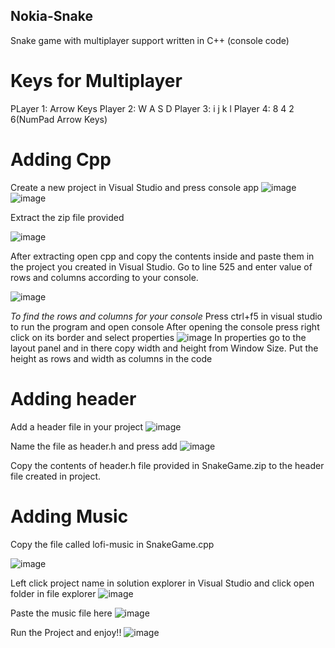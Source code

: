 ## Nokia-Snake
Snake game with multiplayer support written in C++ (console code)

# Keys for Multiplayer

PLayer 1: Arrow Keys
Player 2: W A S D
Player 3: i j k l
Player 4: 8 4 2 6(NumPad Arrow Keys)

# Adding Cpp

Create a new project in Visual Studio and press console app
![image](https://github.com/ALUKACHUMAR/Nokia-Snake/assets/148855475/00138a07-552a-4402-b44b-2f9ef1018ed8)
![image](https://github.com/ALUKACHUMAR/Nokia-Snake/assets/148855475/62bcf343-828b-4c5e-acdd-30995cc22109)

Extract the zip file provided

![image](https://github.com/ALUKACHUMAR/Nokia-Snake/assets/148855475/419fb104-c7ab-4f15-b7dd-32dc7b85eb73)

After extracting open cpp and copy the contents inside and paste them in the project you created in Visual Studio.
Go to line 525 and enter value of rows and columns according to your console.

![image](https://github.com/ALUKACHUMAR/Nokia-Snake/assets/148855475/8348de0b-fc86-435e-8b7c-5afb0aa63904)

*To find the rows and columns for your console*
Press ctrl+f5 in visual studio to run the program and open console
After opening the console press right click on its border and select properties
![image](https://github.com/ALUKACHUMAR/Nokia-Snake/assets/148855475/765ec33f-498a-47ac-ac85-ca61a873a507)
In properties go to the layout panel and in there copy width and height from Window Size.
Put the height as rows and width as columns in the code


# Adding header

Add a header file in your project
![image](https://github.com/ALUKACHUMAR/Nokia-Snake/assets/148855475/021e3e7b-ecf3-4403-827c-a5b66d9b8af3)

Name the file as header.h and press add
![image](https://github.com/ALUKACHUMAR/Nokia-Snake/assets/148855475/a85da267-cd59-4827-8d5f-a4eda964640e)

Copy the contents of header.h file provided in SnakeGame.zip to the header file created in project.


# Adding Music

Copy the file called lofi-music in SnakeGame.cpp

![image](https://github.com/ALUKACHUMAR/Nokia-Snake/assets/148855475/da3c9bb4-f81d-4461-b28b-ae2a04892d0c)

Left click project name in solution explorer in Visual Studio and click open folder in file explorer
![image](https://github.com/ALUKACHUMAR/Nokia-Snake/assets/148855475/8658ed90-3732-425d-bf7f-ec4f377a73f2)

Paste the music file here
![image](https://github.com/ALUKACHUMAR/Nokia-Snake/assets/148855475/15f8278e-bc82-42ea-9010-8d244134846a)

Run the Project and enjoy!!
![image](https://github.com/ALUKACHUMAR/Nokia-Snake/assets/148855475/8c3ad360-0efc-4b58-bbe4-394ac8a68338)

